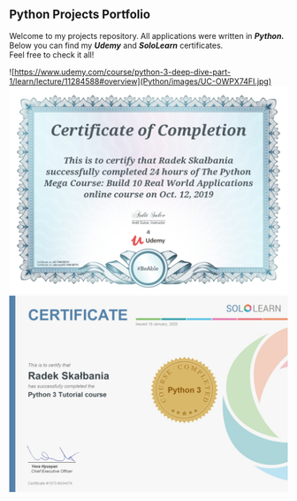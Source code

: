 ## Python Projects Portfolio ##

Welcome to my projects repository. All applications were written in ***Python.***   
Below you can find my ***Udemy*** and ***SoloLearn*** certificates.  
Feel free to check it all!

![https://www.udemy.com/course/python-3-deep-dive-part-1/learn/lecture/11284588#overview](Python/images/UC-OWPX74FI.jpg)
![](Python/images/certificate.jpg)
![](Python/images/Python_certificate.jpg)
